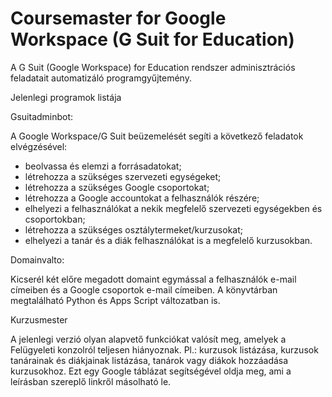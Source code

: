 # Coursemaster for Google Workspace (G Suit for Education)

A G Suit (Google Workspace) for Education rendszer adminisztrációs feladatait automatizáló programgyűjtemény.

Jelenlegi programok listája

Gsuitadminbot:

A Google Workspace/G Suit beüzemelését segíti a következő feladatok elvégzésével:

-	beolvassa és elemzi a forrásadatokat;
-	létrehozza a szükséges szervezeti egységeket;
-	létrehozza a szükséges Google csoportokat;
-	létrehozza a Google accountokat a felhasználók részére;
-	elhelyezi a felhasználókat a nekik megfelelő szervezeti egységekben és csoportokban;
-	létrehozza a szükséges osztálytermeket/kurzusokat;
-	elhelyezi a tanár és a diák felhasználókat is a megfelelő kurzusokban.


Domainvalto:

Kicserél két előre megadott domaint egymással a felhasználók e-mail címeiben és a Google csoportok e-mail címeiben.
A könyvtárban megtalálható Python és Apps Script változatban is.


Kurzusmester

A jelenlegi verzió olyan alapvető funkciókat valósít meg, amelyek a Felügyeleti konzolról teljesen hiányoznak.
Pl.: kurzusok listázása, kurzusok tanárainak és diákjainak listázása, tanárok vagy diákok hozzáadása kurzusokhoz.
Ezt egy Google táblázat segítségével oldja meg, ami a leírásban szereplő linkről másolható le.
